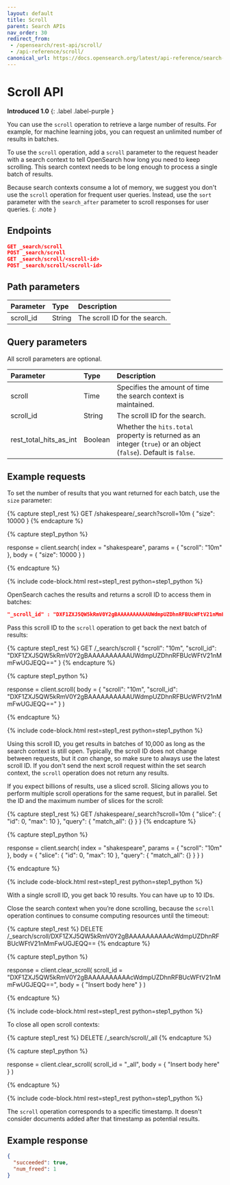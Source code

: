 ```yaml
---
layout: default
title: Scroll
parent: Search APIs
nav_order: 30
redirect_from:
 - /opensearch/rest-api/scroll/
 - /api-reference/scroll/
canonical_url: https://docs.opensearch.org/latest/api-reference/search-apis/scroll/
---
```


# Scroll API
**Introduced 1.0**
{: .label .label-purple }

You can use the `scroll` operation to retrieve a large number of results. For example, for machine learning jobs, you can request an unlimited number of results in batches.

To use the `scroll` operation, add a `scroll` parameter to the request header with a search context to tell OpenSearch how long you need to keep scrolling. This search context needs to be long enough to process a single batch of results.

Because search contexts consume a lot of memory, we suggest you don't use the `scroll` operation for frequent user queries. Instead, use the `sort` parameter with the `search_after` parameter to scroll responses for user queries.
{: .note }

## Endpoints

```json
GET _search/scroll
POST _search/scroll
GET _search/scroll/<scroll-id>
POST _search/scroll/<scroll-id>
```

## Path parameters

Parameter | Type | Description
:--- | :--- | :---
scroll_id | String | The scroll ID for the search.

## Query parameters

All scroll parameters are optional.

Parameter | Type | Description
:--- | :--- | :---
scroll | Time | Specifies the amount of time the search context is maintained.
scroll_id | String | The scroll ID for the search.
rest_total_hits_as_int | Boolean | Whether the `hits.total` property is returned as an integer (`true`) or an object (`false`). Default is `false`.

## Example requests

To set the number of results that you want returned for each batch, use the `size` parameter:

<!-- spec_insert_start
component: example_code
rest: GET /shakespeare/_search?scroll=10m
body: |
{
  "size": 10000
}
-->
{% capture step1_rest %}
GET /shakespeare/_search?scroll=10m
{
  "size": 10000
}
{% endcapture %}

{% capture step1_python %}


response = client.search(
  index = "shakespeare",
  params = { "scroll": "10m" },
  body =   {
    "size": 10000
  }
)

{% endcapture %}

{% include code-block.html
    rest=step1_rest
    python=step1_python %}
<!-- spec_insert_end -->

OpenSearch caches the results and returns a scroll ID to access them in batches:

```json
"_scroll_id" : "DXF1ZXJ5QW5kRmV0Y2gBAAAAAAAAAAUWdmpUZDhnRFBUcWFtV21nMmFwUGJEQQ=="
```

Pass this scroll ID to the `scroll` operation to get back the next batch of results:

<!-- spec_insert_start
component: example_code
rest: GET /_search/scroll
body: |
{
  "scroll": "10m",
  "scroll_id": "DXF1ZXJ5QW5kRmV0Y2gBAAAAAAAAAAUWdmpUZDhnRFBUcWFtV21nMmFwUGJEQQ=="
}
-->
{% capture step1_rest %}
GET /_search/scroll
{
  "scroll": "10m",
  "scroll_id": "DXF1ZXJ5QW5kRmV0Y2gBAAAAAAAAAAUWdmpUZDhnRFBUcWFtV21nMmFwUGJEQQ=="
}
{% endcapture %}

{% capture step1_python %}


response = client.scroll(
  body =   {
    "scroll": "10m",
    "scroll_id": "DXF1ZXJ5QW5kRmV0Y2gBAAAAAAAAAAUWdmpUZDhnRFBUcWFtV21nMmFwUGJEQQ=="
  }
)

{% endcapture %}

{% include code-block.html
    rest=step1_rest
    python=step1_python %}
<!-- spec_insert_end -->

Using this scroll ID, you get results in batches of 10,000 as long as the search context is still open. Typically, the scroll ID does not change between requests, but it *can* change, so make sure to always use the latest scroll ID. If you don't send the next scroll request within the set search context, the `scroll` operation does not return any results.

If you expect billions of results, use a sliced scroll. Slicing allows you to perform multiple scroll operations for the same request, but in parallel.
Set the ID and the maximum number of slices for the scroll:

<!-- spec_insert_start
component: example_code
rest: GET /shakespeare/_search?scroll=10m
body: |
{
  "slice": {
    "id": 0,
    "max": 10
  },
  "query": {
    "match_all": {}
  }
}
-->
{% capture step1_rest %}
GET /shakespeare/_search?scroll=10m
{
  "slice": {
    "id": 0,
    "max": 10
  },
  "query": {
    "match_all": {}
  }
}
{% endcapture %}

{% capture step1_python %}


response = client.search(
  index = "shakespeare",
  params = { "scroll": "10m" },
  body =   {
    "slice": {
      "id": 0,
      "max": 10
    },
    "query": {
      "match_all": {}
    }
  }
)

{% endcapture %}

{% include code-block.html
    rest=step1_rest
    python=step1_python %}
<!-- spec_insert_end -->

With a single scroll ID, you get back 10 results.
You can have up to 10 IDs.

Close the search context when you’re done scrolling, because the `scroll` operation continues to consume computing resources until the timeout:

<!-- spec_insert_start
component: example_code
rest: DELETE /_search/scroll/DXF1ZXJ5QW5kRmV0Y2gBAAAAAAAAAAcWdmpUZDhnRFBUcWFtV21nMmFwUGJEQQ==
-->
{% capture step1_rest %}
DELETE /_search/scroll/DXF1ZXJ5QW5kRmV0Y2gBAAAAAAAAAAcWdmpUZDhnRFBUcWFtV21nMmFwUGJEQQ==
{% endcapture %}

{% capture step1_python %}


response = client.clear_scroll(
  scroll_id = "DXF1ZXJ5QW5kRmV0Y2gBAAAAAAAAAAcWdmpUZDhnRFBUcWFtV21nMmFwUGJEQQ==",
  body = { "Insert body here" }
)

{% endcapture %}

{% include code-block.html
    rest=step1_rest
    python=step1_python %}
<!-- spec_insert_end -->

To close all open scroll contexts:

<!-- spec_insert_start
component: example_code
rest: DELETE /_search/scroll/_all
-->
{% capture step1_rest %}
DELETE /_search/scroll/_all
{% endcapture %}

{% capture step1_python %}


response = client.clear_scroll(
  scroll_id = "_all",
  body = { "Insert body here" }
)

{% endcapture %}

{% include code-block.html
    rest=step1_rest
    python=step1_python %}
<!-- spec_insert_end -->

The `scroll` operation corresponds to a specific timestamp. It doesn't consider documents added after that timestamp as potential results.

## Example response

```json
{
  "succeeded": true,
  "num_freed": 1
}
```
